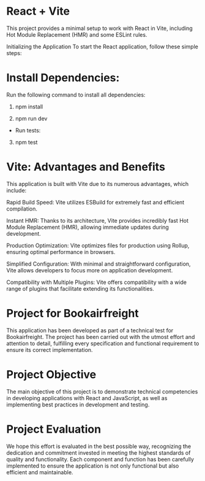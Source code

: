 # React + Vite
This project provides a minimal setup to work with React in Vite, including Hot Module Replacement (HMR) and some ESLint rules.

Initializing the Application
To start the React application, follow these simple steps:

# Install Dependencies:
Run the following command to install all dependencies:


1) npm install

2) npm run dev

- Run tests:


3) npm test 

# Vite: Advantages and Benefits
This application is built with Vite due to its numerous advantages, which include:

Rapid Build Speed: Vite utilizes ESBuild for extremely fast and efficient compilation.


Instant HMR: Thanks to its architecture, Vite provides incredibly fast Hot Module Replacement (HMR), allowing immediate updates during development.


Production Optimization: Vite optimizes files for production using Rollup, ensuring optimal performance in browsers.


Simplified Configuration: With minimal and straightforward configuration, Vite allows developers to focus more on application development.


Compatibility with Multiple Plugins: Vite offers compatibility with a wide range of plugins that facilitate extending its functionalities.


# Project for Bookairfreight
This application has been developed as part of a technical test for Bookairfreight. The project has been carried out with the utmost effort and attention to detail, fulfilling every specification and functional requirement to ensure its correct implementation.

# Project Objective
The main objective of this project is to demonstrate technical competencies in developing applications with React and JavaScript, as well as implementing best practices in development and testing.

#   Project Evaluation
We hope this effort is evaluated in the best possible way, recognizing the dedication and commitment invested in meeting the highest standards of quality and functionality. Each component and function has been carefully implemented to ensure the application is not only functional but also efficient and maintainable.